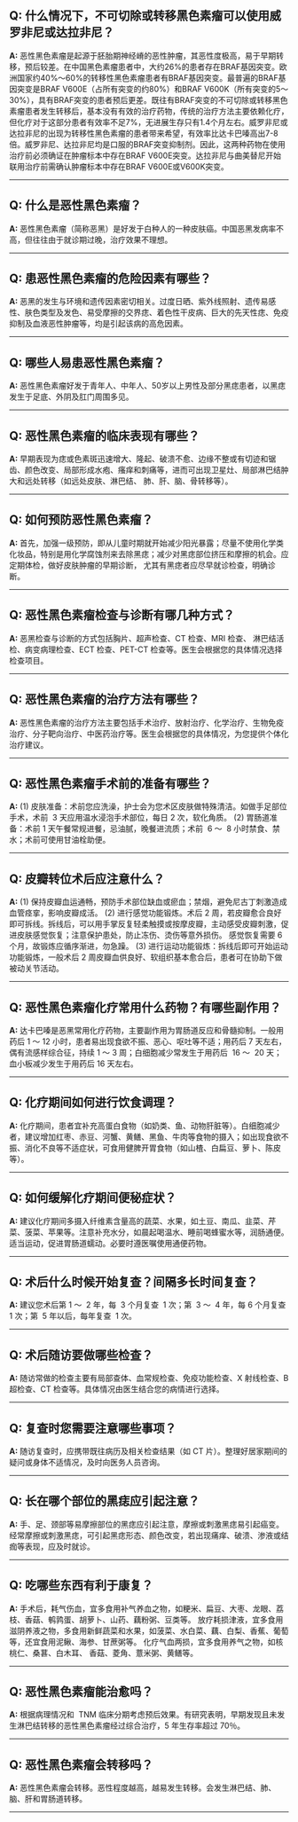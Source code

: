 ## Q: 什么情况下，不可切除或转移黑色素瘤可以使用威罗非尼或达拉非尼？

**A:**
恶性黑色素瘤是起源于胚胎期神经嵴的恶性肿瘤，其恶性度极高，易于早期转移，预后较差。在中国黑色素瘤患者中，大约26%的患者存在BRAF基因突变。欧洲国家约40%～60%的转移性黑色素瘤患者有BRAF基因突变。最普遍的BRAF基因突变是BRAF V600E（占所有突变的约80%）和BRAF V600K（所有突变的5～30%），具有BRAF突变的患者预后更差。既往有BRAF突变的不可切除或转移黑色素瘤患者发生转移后，基本没有有效的治疗药物，传统的治疗方法主要依赖化疗，但化疗对于这部分患者有效率不足7%，无进展生存只有1.4个月左右。威罗非尼或达拉非尼的出现为转移性黑色素瘤的患者带来希望，有效率比达卡巴嗪高出7-8倍。威罗非尼、达拉非尼均是口服的BRAF突变抑制剂。因此，这两种药物在使用治疗前必须确证在肿瘤标本中存在BRAF V600E突变。达拉非尼与曲美替尼开始联用治疗前需确认肿瘤标本中存在BRAF V600E或V600K突变。

---

## Q: 什么是恶性黑色素瘤？

**A:**
恶性黑色素瘤（简称恶黑）是好发于白种人的一种皮肤癌。中国恶黑发病率不高，但往往由于就诊期过晚，治疗效果不理想。


---

## Q: 患恶性黑色素瘤的危险因素有哪些？

**A:**
恶黑的发生与环境和遗传因素密切相关。过度日晒、紫外线照射、遗传易感性、肤色类型及发色、易受摩擦的交界痣、着色性干皮病、巨大的先天性痣、免疫抑制及血液恶性肿瘤等，均是引起该病的高危因素。


---

## Q: 哪些人易患恶性黑色素瘤？

**A:**
恶性黑色素瘤好发于青年人、中年人、50岁以上男性及部分黑痣患者，以黑痣发生于足底、外阴及肛门周围多见。


---

## Q: 恶性黑色素瘤的临床表现有哪些？

**A:**
早期表现为痣或色素斑迅速增大、隆起、破溃不愈、边缘不整或有切迹和锯齿、颜色改变、局部形成水疱、瘙痒和刺痛等，进而可出现卫星灶、局部淋巴结肿大和远处转移（如远处皮肤、淋巴结、 肺、肝、脑、骨转移等）。


---

## Q: 如何预防恶性黑色素瘤？

**A:**
首先，加强一级预防，即从儿童时期就开始减少阳光暴露；尽量不使用化学类化妆品，特别是用化学腐蚀剂来去除黑痣；减少对黑痣部位挤压和摩擦的机会。应定期体检，做好皮肤肿瘤的早期诊断， 尤其有黑痣者应尽早就诊检查，明确诊断。


---

## Q: 恶性黑色素瘤检查与诊断有哪几种方式？

**A:**
恶黑检查与诊断的方式包括胸片、超声检查、CT 检查、MRI 检查、 淋巴结活检、病变病理检查、ECT 检查、PET-CT 检查等。医生会根据您的具体情况选择检查项目。


---

## Q: 恶性黑色素瘤的治疗方法有哪些？

**A:**
恶性黑色素瘤的治疗方法主要包括手术治疗、放射治疗、化学治疗、生物免疫治疗、分子靶向治疗、中医药治疗等。医生会根据您的具体情况，为您提供个体化治疗建议。


---

## Q: 恶性黑色素瘤手术前的准备有哪些？

**A:**
(1) 皮肤准备：术前您应洗澡，护士会为您术区皮肤做特殊清洁。如做手足部位手术，术前  3 天应用温水浸泡手术部位，每日 2 次，软化角质。
(2) 胃肠道准备：术前 1 天午餐常规进餐，忌油腻，晚餐进流质；术前  6 ～  8 小时禁食、禁水；术前可使用甘油栓助便。


---

## Q: 皮瓣转位术后应注意什么？

**A:**
(1) 保持皮瓣血运通畅，预防手术部位缺血或瘀血；禁烟，避免尼古丁刺激造成血管痉挛，影响皮瓣成活。
(2) 进行感觉功能锻炼。术后 2 周，若皮瓣愈合良好即可拆线。拆线后，可以用手掌反复轻柔触摸或按摩皮瓣，主动感受皮瓣刺激，促进皮肤感觉恢复；注意保护患处，防止冻伤、烫伤等意外损伤。 感觉恢复需要 6 个月，故锻炼应循序渐进，勿急躁。
(3) 进行运动功能锻炼：拆线后即可开始运动功能锻炼，一般术后 2 周皮瓣血供良好、软组织基本愈合后，患者可在协助下做被动关节活动。


---

## Q: 恶性黑色素瘤化疗常用什么药物？有哪些副作用？

**A:**
达卡巴嗪是恶黑常用化疗药物，主要副作用为胃肠道反应和骨髓抑制。一般用药后 1 ～ 12 小时，患者易出现食欲不振、恶心、呕吐等不适；用药后 7 天左右，偶有流感样综合征，持续 1 ～ 3 周；白细胞减少常发生于用药后  16 ～  20 天；血小板减少发生于用药后 16 天左右。


---

## Q: 化疗期间如何进行饮食调理？

**A:**
化疗期间，患者宜补充高蛋白食物（如奶类、鱼、动物肝脏等）。白细胞减少者，建议增加红枣、赤豆、河蟹、黄鳝、黑鱼、牛肉等食物的摄入；如出现食欲不振、消化不良等不适症状，可食用健脾开胃食物（如山楂、白扁豆、萝卜、陈皮等）。


---

## Q: 如何缓解化疗期间便秘症状？

**A:**
建议化疗期间多摄入纤维素含量高的蔬菜、水果，如土豆、南瓜、韭菜、芹菜、菠菜、苹果等。注意补充水分，如晨起喝温水、睡前喝蜂蜜水等，润肠通便。适当运动，促进胃肠道蠕动。必要时遵医嘱使用通便药物。


---

## Q: 术后什么时候开始复查？间隔多长时间复查？

**A:**
建议您术后第 1 ～  2 年，每  3 个月复查  1 次；第  3 ～  4 年，每 6 个月复查 1 次；第  5 年以后，每年复查  1 次。


---

## Q: 术后随访要做哪些检查？

**A:**
随访常做的检查主要有局部查体、血常规检查、免疫功能检查、X 射线检查、B 超检查、CT 检查等。具体情况由医生结合您的病情进行选择。


---

## Q: 复查时您需要注意哪些事项？

**A:**
随访复查时，应携带既往病历及相关检查结果（如 CT 片）。整理好居家期间的疑问或身体不适情况，及时向医务人员咨询。


---

## Q: 长在哪个部位的黑痣应引起注意？

**A:**
手、足、颈部等易摩擦部位的黑痣应引起注意，摩擦或刺激黑痣易引起癌变。经常摩擦或刺激黑痣，可引起黑痣形态、颜色改变，若出现痛痒、破溃、渗液或结痂等表现，应及时就诊。


---

## Q: 吃哪些东西有利于康复？

**A:**
手术后，耗气伤血，宜多食用补气养血之物，如粳米、扁豆、大枣、龙眼、荔枝、香菇、鹌鹑蛋、胡萝卜、山药、藕粉粥、豆类等。
放疗耗损津液，宜多食用滋阴养液之物，多食用新鲜蔬菜和水果，如菠菜、水白菜、藕、白梨、香蕉、葡萄等，还宜食用泥鳅、海参、甘蔗粥等。
化疗气血两损，宜多食用养气之物，如核桃仁、桑葚、白木耳、 香菇、菱角、薏米粥、黄鳝等。


---

## Q: 恶性黑色素瘤能治愈吗？

**A:**
根据病理情况和  TNM 临床分期考虑预后效果。有研究表明，早期发现且未发生淋巴结转移的恶性黑色素瘤经过综合治疗，5 年生存率超过 70％。


---

## Q: 恶性黑色素瘤会转移吗？

**A:**
恶性黑色素瘤会转移。恶性程度越高，越易发生转移。会发生淋巴结、肺、脑、肝和胃肠道转移。


---

